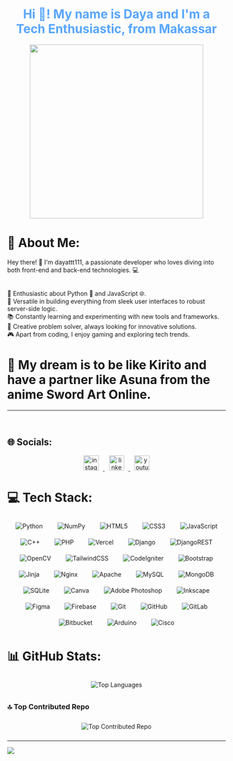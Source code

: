 <h1 align="center" style="color:#58a6ff;">Hi 👋! My name is Daya and I'm a Tech Enthusiastic, from Makassar</h1>

<div align="center">
  <img height="400" src="https://www.google.com/url?sa=i&url=https%3A%2F%2Fgifer.com%2Fpt%2FJI6T&psig=AOvVaw0x1nPVGx9zuQOmKey6nWSy&ust=1745702033036000&source=images&cd=vfe&opi=89978449&ved=0CBMQjRxqFwoTCKjxnvSM9IwDFQAAAAAdAAAAABAg"  />
</div>

  # 💫 About Me:
  
Hey there! 👋 I'm dayattt111, a passionate developer who loves diving into both front-end and back-end technologies. 💻<br><br>

🌟 Enthusiastic about Python 🐍 and JavaScript 🌐.<br>
🔧 Versatile in building everything from sleek user interfaces to robust server-side logic.<br>
📚 Constantly learning and experimenting with new tools and frameworks.<br>
🎨 Creative problem solver, always looking for innovative solutions.<br>
🎮 Apart from coding, I enjoy gaming and exploring tech trends.<br>

<h1>💭 My dream is to be like Kirito and have a partner like Asuna from the anime Sword Art Online.</h1>
<hr><br>

## 🌐 Socials:
<div align="center">
    <a href="https://instagram.com/ur.dayaa" target="_blank">
        <img src="https://img.shields.io/badge/Instagram-%23E4405F.svg?logo=Instagram&logoColor=white" height="35" alt="instagram logo" style="margin: 0 10px;"/>
    </a>
    <a href="https://www.linkedin.com/in/muhammad-amin-hidayat-8b4989289?utm_source=share&utm_campaign=share_via&utm_content=profile&utm_medium=android_app" target="_blank">
        <img src="https://img.shields.io/badge/LinkedIn-%230077B5.svg?logo=linkedin&logoColor=white" height="35" alt="linkedin logo" style="margin: 0 10px;"/>
    </a>
    <a href="https://youtube.com/dayaCoder" target="_blank">
        <img src="https://img.shields.io/badge/YouTube-%23FF0000.svg?logo=YouTube&logoColor=white" height="35" alt="youtube logo" style="margin: 0 10px;"/>
    </a>
</div>

# 💻 Tech Stack:
<div align="center">
    <img src="https://img.shields.io/badge/python-3670A0?style=for-the-badge&logo=python&logoColor=ffdd54" alt="Python" style="margin: 10px 15px;"/>
    <img src="https://img.shields.io/badge/numpy-%23013243.svg?style=for-the-badge&logo=numpy&logoColor=white" alt="NumPy" style="margin: 10px 15px;"/>
    <img src="https://img.shields.io/badge/html5-%23E34F26.svg?style=for-the-badge&logo=html5&logoColor=white" alt="HTML5" style="margin: 10px 15px;"/>
    <img src="https://img.shields.io/badge/css3-%231572B6.svg?style=for-the-badge&logo=css3&logoColor=white" alt="CSS3" style="margin: 10px 15px;"/>
    <img src="https://img.shields.io/badge/javascript-%23323330.svg?style=for-the-badge&logo=javascript&logoColor=%23F7DF1E" alt="JavaScript" style="margin: 10px 15px;"/>
    <img src="https://img.shields.io/badge/c++-%2300599C.svg?style=for-the-badge&logo=c%2B%2B&logoColor=white" alt="C++" style="margin: 10px 15px;"/>
    <img src="https://img.shields.io/badge/php-%23777BB4.svg?style=for-the-badge&logo=php&logoColor=white" alt="PHP" style="margin: 10px 15px;"/>
    <img src="https://img.shields.io/badge/vercel-%23000000.svg?style=for-the-badge&logo=vercel&logoColor=white" alt="Vercel" style="margin: 10px 15px;"/>
    <img src="https://img.shields.io/badge/django-%23092E20.svg?style=for-the-badge&logo=django&logoColor=white" alt="Django" style="margin: 10px 15px;"/>
    <img src="https://img.shields.io/badge/DJANGO-REST-ff1709?style=for-the-badge&logo=django&logoColor=white&color=ff1709&labelColor=gray" alt="DjangoREST" style="margin: 10px 15px;"/>
    <img src="https://img.shields.io/badge/opencv-%23white.svg?style=for-the-badge&logo=opencv&logoColor=white" alt="OpenCV" style="margin: 10px 15px;"/>
    <img src="https://img.shields.io/badge/tailwindcss-%2338B2AC.svg?style=for-the-badge&logo=tailwind-css&logoColor=white" alt="TailwindCSS" style="margin: 10px 15px;"/>
    <img src="https://img.shields.io/badge/CodeIgniter-%23EF4223.svg?style=for-the-badge&logo=codeIgniter&logoColor=white" alt="CodeIgniter" style="margin: 10px 15px;"/>
    <img src="https://img.shields.io/badge/Bootstrap-%238511FA.svg?style=for-the-badge&logo=bootstrap&logoColor=white" alt="Bootstrap" style="margin: 10px 15px;"/>
    <img src="https://img.shields.io/badge/jinja-white.svg?style=for-the-badge&logo=jinja&logoColor=black" alt="Jinja" style="margin: 10px 15px;"/>
    <img src="https://img.shields.io/badge/nginx-%23009639.svg?style=for-the-badge&logo=nginx&logoColor=white" alt="Nginx" style="margin: 10px 15px;"/>
    <img src="https://img.shields.io/badge/apache-%23D42029.svg?style=for-the-badge&logo=apache&logoColor=white" alt="Apache" style="margin: 10px 15px;"/>
    <img src="https://img.shields.io/badge/mysql-4479A1.svg?style=for-the-badge&logo=mysql&logoColor=white" alt="MySQL" style="margin: 10px 15px;"/>
    <img src="https://img.shields.io/badge/MongoDB-%234ea94b.svg?style=for-the-badge&logo=mongodb&logoColor=white" alt="MongoDB" style="margin: 10px 15px;"/>
    <img src="https://img.shields.io/badge/sqlite-%2307405e.svg?style=for-the-badge&logo=sqlite&logoColor=white" alt="SQLite" style="margin: 10px 15px;"/>
    <img src="https://img.shields.io/badge/Canva-%2300C4CC.svg?style=for-the-badge&logo=Canva&logoColor=white" alt="Canva" style="margin: 10px 15px;"/>
    <img src="https://img.shields.io/badge/adobe%20photoshop-%2331A8FF.svg?style=for-the-badge&logo=adobe%20photoshop&logoColor=white" alt="Adobe Photoshop" style="margin: 10px 15px;"/>
    <img src="https://img.shields.io/badge/Inkscape-e0e0e0?style=for-the-badge&logo=inkscape&logoColor=080A13" alt="Inkscape" style="margin: 10px 15px;"/>
    <img src="https://img.shields.io/badge/figma-%23F24E1E.svg?style=for-the-badge&logo=figma&logoColor=white" alt="Figma" style="margin: 10px 15px;"/>
    <img src="https://img.shields.io/badge/firebase-a08021?style=for-the-badge&logo=firebase&logoColor=ffcd34" alt="Firebase" style="margin: 10px 15px;"/>
    <img src="https://img.shields.io/badge/git-%23F05033.svg?style=for-the-badge&logo=git&logoColor=white" alt="Git" style="margin: 10px 15px;"/>
    <img src="https://img.shields.io/badge/github-%23121011.svg?style=for-the-badge&logo=github&logoColor=white" alt="GitHub" style="margin: 10px 15px;"/>
    <img src="https://img.shields.io/badge/gitlab-%23181717.svg?style=for-the-badge&logo=gitlab&logoColor=white" alt="GitLab" style="margin: 10px 15px;"/>
    <img src="https://img.shields.io/badge/bitbucket-%230047B3.svg?style=for-the-badge&logo=bitbucket&logoColor=white" alt="Bitbucket" style="margin: 10px 15px;"/>
    <img src="https://img.shields.io/badge/-Arduino-00979D?style=for-the-badge&logo=Arduino&logoColor=white" alt="Arduino" style="margin: 10px 15px;"/>
    <img src="https://img.shields.io/badge/cisco-%23049fd9.svg?style=for-the-badge&logo=cisco&logoColor=black" alt="Cisco" style="margin: 10px 15px;"/>
</div>

# 📊 GitHub Stats:
<div align="center">
    <img src="https://github-readme-stats.vercel.app/api/top-langs/?username=dayattt111&theme=calm_pink&hide_border=true&include_all_commits=true&count_private=false&layout=compact" alt="Top Languages" style="margin: 10px 15px;"/>
  
</div>

### 🔝 Top Contributed Repo
<div align="center">
    <img src="https://github-contributor-stats.vercel.app/api?username=dayattt111&limit=5&theme=calm_pink&combine_all_yearly_contributions=true" alt="Top Contributed Repo" style="margin: 10px 15px;"/>
</div>

---
[![](https://visitcount.itsvg.in/api?id=dayattt111&icon=1&color=7)](https://visitcount.itsvg.in)

<!-- Proudly created with GPRM ( https://gprm.itsvg.in ) -->
